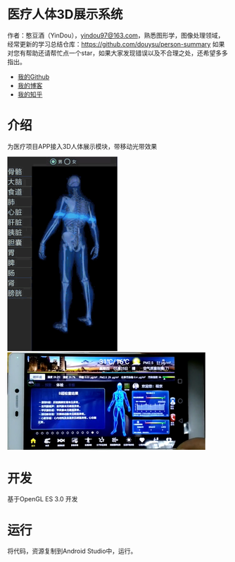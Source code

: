 # 医疗人体3D展示系统

作者：憨豆酒（YinDou），yindou97@163.com，熟悉图形学，图像处理领域，经常更新的学习总结仓库：<https://github.com/douysu/person-summary> 如果对您有帮助还请帮忙点一个star，如果大家发现错误以及不合理之处，还希望多多指出。

- [我的Github](https://github.com/douysu)
- [我的博客](https://blog.csdn.net/ModestBean)
- [我的知乎](https://zhuanlan.zhihu.com/c_1218472587279433728)

# 介绍

为医疗项目APP接入3D人体展示模块，带移动光带效果


<img src = "../result/moving-light-strip.gif" width = 250>
<img src = "./result/app.png" width = 450>

# 开发

基于OpenGL ES 3.0 开发

# 运行

将代码，资源复制到Android Studio中，运行。